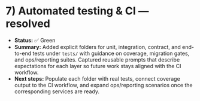 # 7) Automated testing & CI — resolved

* **Status:** ✅ Green
* **Summary:** Added explicit folders for unit, integration, contract, and end-to-end tests
  under `tests/` with guidance on coverage, migration gates, and ops/reporting suites.
  Captured reusable prompts that describe expectations for each layer so future work stays
  aligned with the CI workflow.
* **Next steps:** Populate each folder with real tests, connect coverage output to the CI
  workflow, and expand ops/reporting scenarios once the corresponding services are ready.
